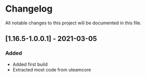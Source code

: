# Changelog
All notable changes to this project will be documented in this file.

## [1.16.5-1.0.0.1] - 2021-03-05
### Added
 - Added first build
 - Extracted most code from uteamcore